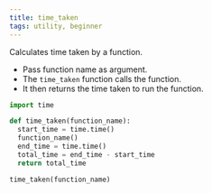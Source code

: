 ```yaml
---
title: time_taken
tags: utility, beginner
---
```


Calculates time taken by a function.
- Pass function name as argument.
- The `time_taken` function calls the function.
- It then returns the time taken to run the function.

```py
import time

def time_taken(function_name):
  start_time = time.time()
  function_name()
  end_time = time.time()
  total_time = end_time - start_time
  return total_time
```

```py
time_taken(function_name)
```
